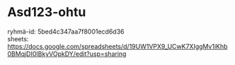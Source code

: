 # Asd123-ohtu  
ryhmä-id: 5bed4c347aa7f8001ecd6d36  
sheets: https://docs.google.com/spreadsheets/d/19UW1VPX9_UCwK7XIggMv1iKhb0BMqjDI0IBkyVOpkDY/edit?usp=sharing
